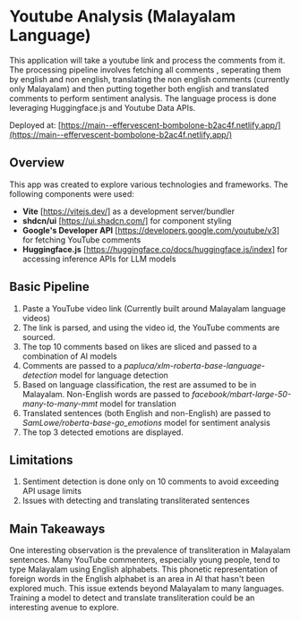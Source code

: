 # Youtube Analysis (Malayalam Language)

This application will take a youtube link and process the comments from it. The processing pipeline involves fetching all comments , seperating them by english and non english, translating the non english comments (currently only Malayalam) and then putting together both english and translated comments to perform sentiment analysis. The language process is done leveraging Huggingface.js and Youtube Data APIs. 

Deployed at: [https://main--effervescent-bombolone-b2ac4f.netlify.app/](https://main--effervescent-bombolone-b2ac4f.netlify.app/)

## Overview

This app was created to explore various technologies and frameworks. The following components were used:

- **Vite** [https://vitejs.dev/] as a development server/bundler
- **shdcn/ui** [https://ui.shadcn.com/] for component styling
- **Google's Developer API** [https://developers.google.com/youtube/v3] for fetching YouTube comments
- **Huggingface.js** [https://huggingface.co/docs/huggingface.js/index] for accessing inference APIs for LLM models

## Basic Pipeline

1. Paste a YouTube video link (Currently built around Malayalam language videos)
2. The link is parsed, and using the video id, the YouTube comments are sourced.
3. The top 10 comments based on likes are sliced and passed to a combination of AI models
4. Comments are passed to a *papluca/xlm-roberta-base-language-detection* model for language detection
5. Based on language classification, the rest are assumed to be in Malayalam. Non-English words are passed to *facebook/mbart-large-50-many-to-many-mmt* model for translation
6. Translated sentences (both English and non-English) are passed to *SamLowe/roberta-base-go_emotions* model for sentiment analysis
7. The top 3 detected emotions are displayed.

## Limitations

1. Sentiment detection is done only on 10 comments to avoid exceeding API usage limits
2. Issues with detecting and translating transliterated sentences

## Main Takeaways

One interesting observation is the prevalence of transliteration in Malayalam sentences. Many YouTube commenters, especially young people, tend to type Malayalam using English alphabets. This phonetic representation of foreign words in the English alphabet is an area in AI that hasn't been explored much. This issue extends beyond Malayalam to many languages. Training a model to detect and translate transliteration could be an interesting avenue to explore.
